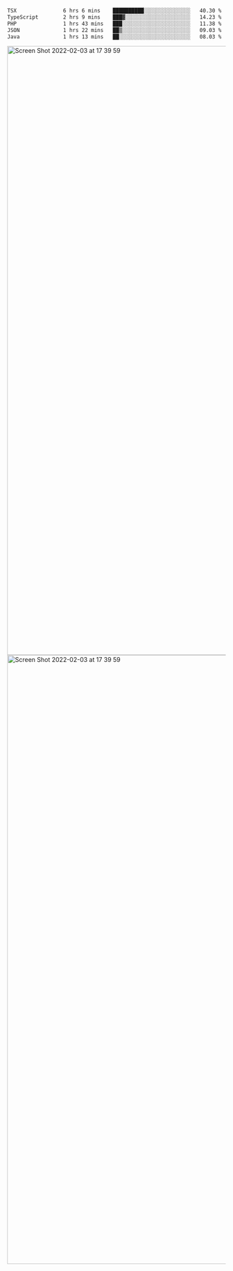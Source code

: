 <!--START_SECTION:waka-->

```txt
TSX               6 hrs 6 mins    ██████████░░░░░░░░░░░░░░░   40.30 %
TypeScript        2 hrs 9 mins    ███▓░░░░░░░░░░░░░░░░░░░░░   14.23 %
PHP               1 hrs 43 mins   ███░░░░░░░░░░░░░░░░░░░░░░   11.38 %
JSON              1 hrs 22 mins   ██▒░░░░░░░░░░░░░░░░░░░░░░   09.03 %
Java              1 hrs 13 mins   ██░░░░░░░░░░░░░░░░░░░░░░░   08.03 %
```

<!--END_SECTION:waka-->

<img width="1400" alt="Screen Shot 2022-02-03 at 17 39 59" src="https://user-images.githubusercontent.com/45716542/152387304-f2b60485-53a6-4f4b-a818-5cefb1b0c0ae.png">
<img width="1400" alt="Screen Shot 2022-02-03 at 17 39 59" src="https://user-images.githubusercontent.com/45716542/152387273-ea5cdf21-2a45-44da-8bef-00c1763b1d42.png">
